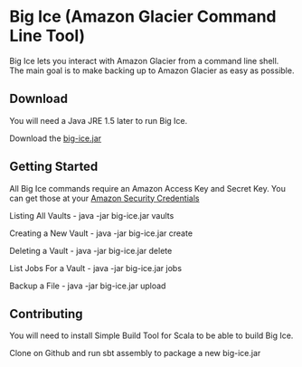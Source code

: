 # Big Ice (Amazon Glacier Command Line Tool)

Big Ice lets you interact with Amazon Glacier from a command line shell.  The main goal is to make backing up to Amazon Glacier as easy as possible.

## Download

You will need a Java JRE 1.5 later to run Big Ice.

Download the [big-ice.jar](https://s3.amazonaws.com/big-ice/big-ice.jar)

## Getting Started

All Big Ice commands require an Amazon Access Key and Secret Key.  You can get those at your [Amazon Security Credentials](https://portal.aws.amazon.com/gp/aws/securityCredentials)

Listing All Vaults    - java -jar big-ice.jar <AccessKey> <SecretKey> vaults

Creating a New Vault  - java -jar big-ice.jar <AccessKey> <SecretKey> create <VaultName>

Deleting a Vault      - java -jar big-ice.jar <AccessKey> <SecretKey> delete <VaultName>

List Jobs For a Vault - java -jar big-ice.jar <AccessKey> <SecretKey> jobs <VaultName>

Backup a File        - java -jar big-ice.jar <AccessKey> <SecretKey> upload <VaultName> <FileToBackup>


## Contributing

You will need to install Simple Build Tool for Scala to be able to build Big Ice.

Clone on Github and run sbt assembly to package a new big-ice.jar